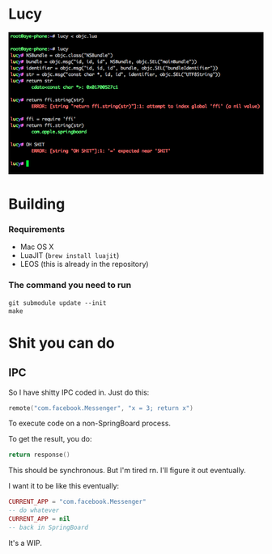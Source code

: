 # Lucy

![](screen.png)

# Building

### Requirements

* Mac OS X
* LuaJIT (`brew install luajit`)
* LEOS (this is already in the repository)

### The command you need to run

```
git submodule update --init
make
```


# Shit you can do

## IPC

So I have shitty IPC coded in. Just do this:

```lua
remote("com.facebook.Messenger", "x = 3; return x")
```

To execute code on a non-SpringBoard process.

To get the result, you do:

```lua
return response()
```

This should be synchronous. But I'm tired rn. I'll figure it out eventually.

I want it to be like this eventually:

```lua
CURRENT_APP = "com.facebook.Messenger"
-- do whatever
CURRENT_APP = nil
-- back in SpringBoard
```

It's a WIP.
